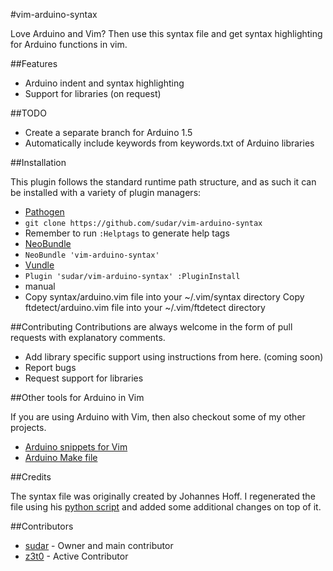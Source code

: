 #vim-arduino-syntax

Love Arduino and Vim? Then use this syntax file and get syntax highlighting for Arduino functions in vim.

##Features
* Arduino indent and syntax highlighting
* Support for libraries (on request)

##TODO

- Create a separate branch for Arduino 1.5
- Automatically include keywords from keywords.txt of Arduino libraries

##Installation

This plugin follows the standard runtime path structure, and as such it can be installed with a variety of plugin managers:

*  [Pathogen](https://github.com/tpope/vim-pathogen)
  *  `git clone https://github.com/sudar/vim-arduino-syntax`
  *  Remember to run `:Helptags` to generate help tags
*  [NeoBundle](https://github.com/Shougo/neobundle.vim)
  *  `NeoBundle 'vim-arduino-syntax'`
*  [Vundle](https://github.com/gmarik/Vundle.vim)
  *  `Plugin 'sudar/vim-arduino-syntax'
	:PluginInstall`
*  manual
  *  Copy syntax/arduino.vim file into your ~/.vim/syntax directory
	 Copy ftdetect/arduino.vim file into your ~/.vim/ftdetect directory

##Contributing
Contributions are always welcome in the form of pull requests with explanatory comments.

* Add library specific support using instructions from here. (coming soon)
* Report bugs
* Request support for libraries

##Other tools for Arduino in Vim

If you are using Arduino with Vim, then also checkout some of my other projects.

- [Arduino snippets for Vim](https://github.com/sudar/vim-arduino-snippets)
- [Arduino Make file](https://github.com/sudar/Arduino-Makefile)

##Credits

The syntax file was originally created by Johannes Hoff. I regenerated the file using his [python script](https://bitbucket.org/johannes/arduino-vim-syntax) and added some additional changes on top of it.

##Contributors
* [sudar](https://github.com/sudar/) - Owner and main contributor
* [z3t0](https://github.com/z3t0) - Active Contributor
